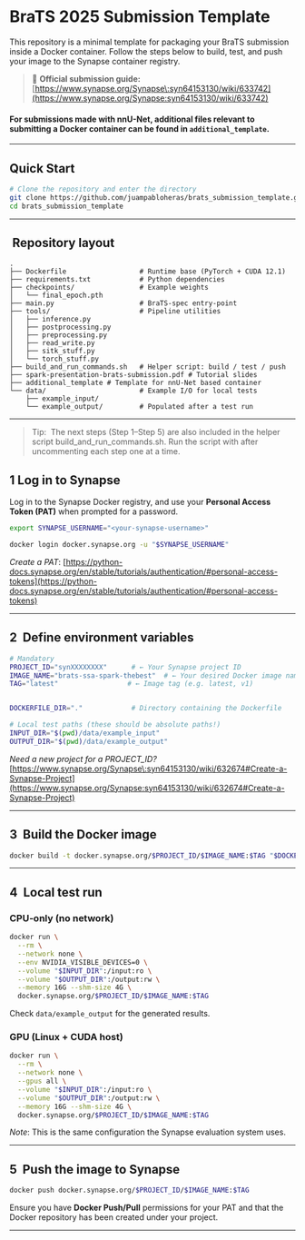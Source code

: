 # BraTS 2025 Submission Template

This repository is a minimal template for packaging your BraTS submission inside a Docker container.  Follow the steps below to build, test, and push your image to the Synapse container registry.

> 📄 **Official submission guide:** [https://www.synapse.org/Synapse\:syn64153130/wiki/633742](https://www.synapse.org/Synapse:syn64153130/wiki/633742)

#### For submissions made with nnU-Net, additional files relevant to submitting a Docker container can be found in  `additional_template`.
---

##  Quick Start 

```bash
# Clone the repository and enter the directory
git clone https://github.com/juampabloheras/brats_submission_template.git
cd brats_submission_template
```

---

##  Repository layout

```text
.
├── Dockerfile                  # Runtime base (PyTorch + CUDA 12.1)
├── requirements.txt            # Python dependencies
├── checkpoints/                # Example weights
│   └── final_epoch.pth
├── main.py                     # BraTS‑spec entry‑point
├── tools/                      # Pipeline utilities
│   ├── inference.py
│   ├── postprocessing.py
│   ├── preprocessing.py
│   ├── read_write.py
│   ├── sitk_stuff.py
│   └── torch_stuff.py
├── build_and_run_commands.sh   # Helper script: build / test / push
├── spark-presentation-brats-submission.pdf # Tutorial slides
├── additional_template # Template for nnU-Net based container
└── data/                       # Example I/O for local tests
    ├── example_input/
    └── example_output/         # Populated after a test run
```

---
> Tip:  The next steps (Step 1–Step 5) are also included in the helper script build_and_run_commands.sh.  Run the script with after uncommenting each step one at a time. 

## 1 Log in to Synapse
Log in to the Synapse Docker registry, and use your **Personal Access Token (PAT)** when prompted for a password.
```bash
export SYNAPSE_USERNAME="<your‑synapse‑username>"

docker login docker.synapse.org -u "$SYNAPSE_USERNAME"
```

*Create a PAT*: [https://python-docs.synapse.org/en/stable/tutorials/authentication/#personal-access-tokens](https://python-docs.synapse.org/en/stable/tutorials/authentication/#personal-access-tokens)

---

## 2  Define environment variables

```bash
# Mandatory
PROJECT_ID="synXXXXXXXX"      # ← Your Synapse project ID
IMAGE_NAME="brats-ssa-spark-thebest"  # ← Your desired Docker image name
TAG="latest"                 # ← Image tag (e.g. latest, v1)


DOCKERFILE_DIR="."            # Directory containing the Dockerfile

# Local test paths (these should be absolute paths!) 
INPUT_DIR="$(pwd)/data/example_input"
OUTPUT_DIR="$(pwd)/data/example_output"
```

*Need a new project for a PROJECT_ID?* [https://www.synapse.org/Synapse\:syn64153130/wiki/632674#Create-a-Synapse-Project](https://www.synapse.org/Synapse:syn64153130/wiki/632674#Create-a-Synapse-Project)

---

## 3  Build the Docker image

```bash
docker build -t docker.synapse.org/$PROJECT_ID/$IMAGE_NAME:$TAG "$DOCKERFILE_DIR"
```

---

## 4  Local test run

### CPU‑only (no network)

```bash
docker run \
  --rm \
  --network none \
  --env NVIDIA_VISIBLE_DEVICES=0 \
  --volume "$INPUT_DIR":/input:ro \
  --volume "$OUTPUT_DIR":/output:rw \
  --memory 16G --shm-size 4G \
  docker.synapse.org/$PROJECT_ID/$IMAGE_NAME:$TAG
```

Check `data/example_output` for the generated results.

### GPU (Linux + CUDA host)

```bash
docker run \
  --rm \
  --network none \
  --gpus all \
  --volume "$INPUT_DIR":/input:ro \
  --volume "$OUTPUT_DIR":/output:rw \
  --memory 16G --shm-size 4G \
  docker.synapse.org/$PROJECT_ID/$IMAGE_NAME:$TAG
```

*Note*: This is the same configuration the Synapse evaluation system uses.

---

## 5  Push the image to Synapse 

```bash
docker push docker.synapse.org/$PROJECT_ID/$IMAGE_NAME:$TAG
```

Ensure you have **Docker Push/Pull** permissions for your PAT and that the Docker repository has been created under your project.

---


